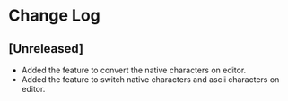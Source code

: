 # Change Log

## [Unreleased]

- Added the feature to convert the native characters on editor.
- Added the feature to switch native characters and ascii characters on editor.
